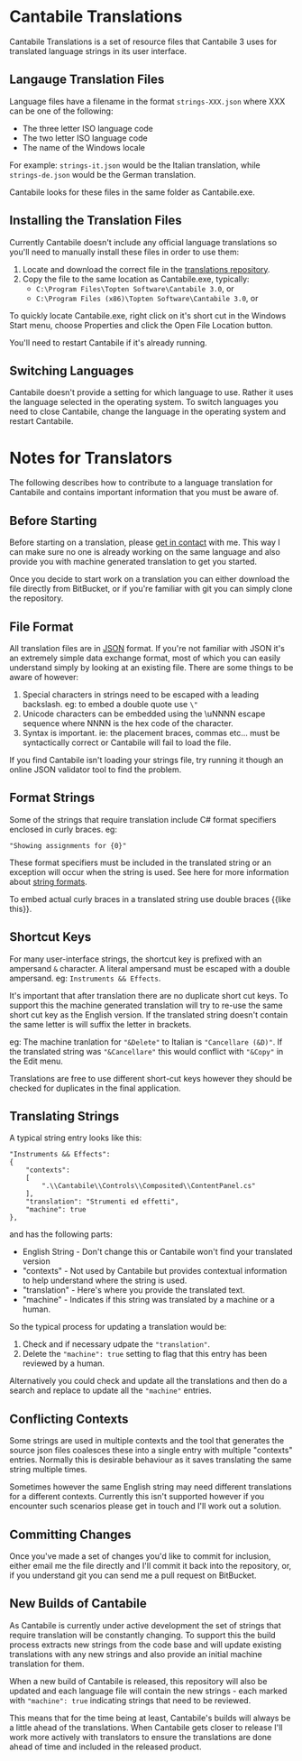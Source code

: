 # Cantabile Translations

Cantabile Translations is a set of resource files that Cantabile 3 uses for translated language strings in its user interface.

## Langauge Translation Files

Language files have a filename in the format `strings-XXX.json` where XXX can be one of the following:

* The three letter ISO language code
* The two letter ISO language code
* The name of the Windows locale

For example: `strings-it.json` would be the Italian translation, while `strings-de.json` would be the German translation.

Cantabile looks for these files in the same folder as Cantabile.exe.

## Installing the Translation Files

Currently Cantabile doesn't include any official language translations so you'll need to manually install these files in order to use them:

1. Locate and download the correct file in the [translations repository](https://bitbucket.org/toptensoftware/cantabiletranslations/src).
2. Copy the file to the same location as Cantabile.exe, typically:
	* `C:\Program Files\Topten Software\Cantabile 3.0`, or 
	* `C:\Program Files (x86)\Topten Software\Cantabile 3.0`, or 

To quickly locate Cantabile.exe, right click on it's short cut in the Windows Start menu, choose Properties and click the Open File Location button.

You'll need to restart Cantabile if it's already running.

## Switching Languages

Cantabile doesn't provide a setting for which language to use.  Rather it uses the language selected in the operating system.  To switch languages you need to close Cantabile, change the language in the operating system and restart Cantabile.

# Notes for Translators

The following describes how to contribute to a language translation for Cantabile and contains important information that you must be aware of.

## Before Starting

Before starting on a translation, please [get in contact](http://www.cantabilesoftware.com/contact) with me.  This way I can make sure no one is already working on the same language and also provide you with machine generated translation to get you started.

Once you decide to start work on a translation you can either download the file directly from BitBucket, or if you're familiar with git you can simply clone the repository.

## File Format

All translation files are in [JSON](http://json.org/) format.  If you're not familiar with JSON it's an extremely simple data exchange format, most of which you can easily understand simply by looking at an existing file.  There are some things to be aware of however:

1. Special characters in strings need to be escaped with a leading backslash.  eg: to embed a double quote use `\"`
2. Unicode characters can be embedded using the \uNNNN escape sequence where NNNN is the hex code of the character.
3. Syntax is important. ie: the placement braces, commas etc... must be syntactically correct or Cantabile will fail to load the file.

If you find Cantabile isn't loading your strings file, try running it though an online JSON validator tool to find the problem.

## Format Strings

Some of the strings that require translation include C# format specifiers enclosed in curly braces.  eg:

	"Showing assignments for {0}"

These format specifiers must be included in the translated string or an exception will occur when the string is used.  See here for more information about [string formats](http://msdn.microsoft.com/en-us/library/system.string.format(v=vs.110).aspx#HowFormatted).

To embed actual curly braces in a translated string use double braces {{like this}}.

## Shortcut Keys

For many user-interface strings, the shortcut key is prefixed with an ampersand `&` character.  A literal ampersand must be escaped with a double ampersand. eg: `Instruments && Effects`.

It's important that after translation there are no duplicate short cut keys.  To support this the machine generated translation will try to re-use the same short cut key as the English version.  If the translated string doesn't contain the same letter is will suffix the letter in brackets.

eg: The machine tranlation for `"&Delete"` to Italian is `"Cancellare (&D)"`.  If the translated string was `"&Cancellare"` this would conflict with `"&Copy"` in the Edit menu.

Translations are free to use different short-cut keys however they should be checked for duplicates in the final application.

## Translating Strings

A typical string entry looks like this:

	"Instruments && Effects": 
	{
		"contexts": 
		[
			".\\Cantabile\\Controls\\Composited\\ContentPanel.cs"
		],
		"translation": "Strumenti ed effetti",
		"machine": true
	},

and has the following parts:

* English String - Don't change this or Cantabile won't find your translated version
* "contexts" - Not used by Cantabile but provides contextual information to help understand where the string is used.
* "translation" - Here's where you provide the translated text.
* "machine" - Indicates if this string was translated by a machine or a human.

So the typical process for updating a translation would be:

1. Check and if necessary udpate the `"translation"`.
2. Delete the `"machine": true` setting to flag that this entry has been reviewed by a human.

Alternatively you could check and update all the translations and then do a search and replace to update all the `"machine"` entries.

## Conflicting Contexts

Some strings are used in multiple contexts and the tool that generates the source json files coalesces these into a single entry with multiple "contexts" entries.  Normally this is desirable behaviour as it saves translating the same string multiple times.

Sometimes however the same English string may need different translations for a different contexts.  Currently this isn't supported however if you encounter such scenarios please get in touch and I'll work out a solution.

## Committing Changes

Once you've made a set of changes you'd like to commit for inclusion, either email me the file directly and I'll commit it back into the repository, or, if you understand git you can send me a pull request on BitBucket.

## New Builds of Cantabile

As Cantabile is currently under active development the set of strings that require translation will be constantly changing.  To support this the build process extracts new strings from the code base and will update existing translations with any new strings and also provide an initial machine translation for them.

When a new build of Cantabile is released, this repository will also be updated and each language file will contain the new strings - each marked with `"machine": true` indicating strings that need to be reviewed.

This means that for the time being at least, Cantabile's builds will always be a little ahead of the translations.  When Cantabile gets closer to release I'll work more actively with translators to ensure the translations are done ahead of time and included in the released product.
